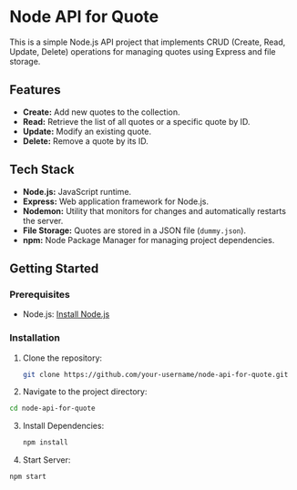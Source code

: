 # Node API for Quote

This is a simple Node.js API project that implements CRUD (Create, Read, Update, Delete) operations for managing quotes using Express and file storage.

## Features

- **Create:** Add new quotes to the collection.
- **Read:** Retrieve the list of all quotes or a specific quote by ID.
- **Update:** Modify an existing quote.
- **Delete:** Remove a quote by its ID.

## Tech Stack

- **Node.js:** JavaScript runtime.
- **Express:** Web application framework for Node.js.
- **Nodemon:** Utility that monitors for changes and automatically restarts the server.
- **File Storage:** Quotes are stored in a JSON file (`dummy.json`).
- **npm:** Node Package Manager for managing project dependencies.

## Getting Started

### Prerequisites

- Node.js: [Install Node.js](https://nodejs.org/)

### Installation

1. Clone the repository:

   ```bash
   git clone https://github.com/your-username/node-api-for-quote.git
   ```

2. Navigate to the project directory:

```bash
cd node-api-for-quote
```

3. Install Dependencies:

   ```bash
   npm install
   ```

4. Start Server:

```bash
npm start
```
